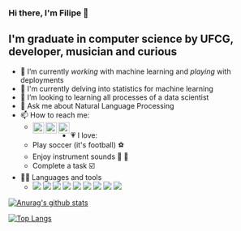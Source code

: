 ### Hi there, I'm Filipe 👋


## I'm graduate in computer science by UFCG, developer, musician and curious 

- 🔭 I’m currently *working* with machine learning and *playing* with deployments
- 🌱 I'm currently delving into statistics for machine learning
- 👯 I’m looking to learning all processes of a data scientist
- 💬 Ask me about Natural Language Processing
- 📫 How to reach me:
  - [<img align="left" alt="filipe-gomes- | LinkedIn" width="22px" src="https://cdn.jsdelivr.net/npm/simple-icons@v3/icons/linkedin.svg" />][linkedin]
[<img align="left" alt="filiqe | Instagram" width="22px" src="https://cdn.jsdelivr.net/npm/simple-icons@v3/icons/instagram.svg" />][instagram]
[<img align="left" alt="filipegl_ | Twitter" width="22px" src="https://cdn.jsdelivr.net/npm/simple-icons@v3/icons/twitter.svg" />][twitter]
- 💗 I love:
  - Play soccer (it's football) ⚽
  - Enjoy instrument sounds 🎹 📯
  - Complete a task ☑️
- 👨‍💻 Languages and tools
  - <img src="https://img.icons8.com/color/35/000000/javascript.png"/> <img src="https://img.icons8.com/color/35/000000/react-native.png"/> <img src="https://img.icons8.com/color/35/000000/java-coffee-cup-logo.png"/> <img src="https://img.icons8.com/color/35/000000/android-os.png"/> <img src="https://img.icons8.com/color/35/000000/google-firebase-console.png"/> <img src="https://img.icons8.com/color/35/000000/python.png"/> <img src="https://img.icons8.com/color/35/000000/visual-studio-code-2019.png"/> <img src="https://img.icons8.com/color/35/000000/console.png"/> <img src="https://img.icons8.com/color/35/000000/git.png"/>

[![Anurag's github stats](https://github-readme-stats.vercel.app/api?username=filipegl&hide=stars&show_icons=true&count_private=true)](https://github.com/anuraghazra/github-readme-stats)

[![Top Langs](https://github-readme-stats.vercel.app/api/top-langs/?username=filipegl&hide=html)](https://github.com/anuraghazra/github-readme-stats)

[instagram]: https://www.instagram.com/filiqe
[linkedin]: https://www.linkedin.com/in/filipe-gomes-
[twitter]: https://twitter.com/filipegl_
